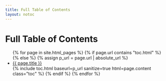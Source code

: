 ```yaml
---
title: Full Table of Contents
layout: notoc
---
```


# Full Table of Contents

<ul>
  {% for page in site.html_pages %}
    {% if page.url contains "toc.html" %}
    {% else %}
      {% assign p_url = page.url | absolute_url %}
      <li><a href="{{ p_url }}">{{ page.title }}</a></li>
        {% include toc.html baseurl=p_url sanitize=true html=page.content class="toc" %}
    {% endif %}
  {% endfor %}
</ul>
